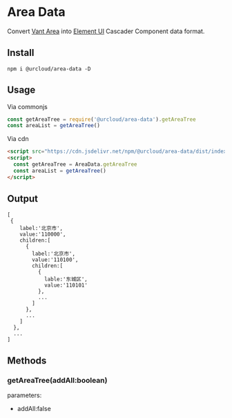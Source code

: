 # Area Data

Convert [Vant Area](https://www.npmjs.com/package/@vant/area-data) into [Element UI](https://www.npmjs.com/package/element-ui) Cascader Component data format.

## Install

`npm i @urcloud/area-data -D`

## Usage

Via commonjs

```js
const getAreaTree = require('@urcloud/area-data').getAreaTree
const areaList = getAreaTree()
```

Via cdn

```html
<script src="https://cdn.jsdelivr.net/npm/@urcloud/area-data/dist/index.umd.js"></script>
<script>
  const getAreaTree = AreaData.getAreaTree
  const areaList = getAreaTree()
</script>
```

## Output

```
[
 {
    label:'北京市',
    value:'110000',
    children:[
      {
        label:'北京市',
        value:'110100',
        children:[
          {
            lable:'东城区',
            value:'110101'
          },
          ...
        ]
      },
      ...
    ]
  },
  ...
]
```

## Methods

### getAreaTree(addAll:boolean)

parameters:

- addAll:false
